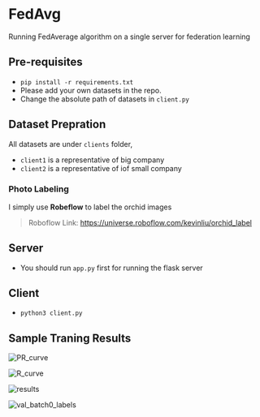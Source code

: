 # FedAvg
Running FedAverage algorithm on a single server for federation learning

## Pre-requisites

- `pip install -r requirements.txt`
- Please add your own datasets in the repo.
- Change the absolute path of datasets in `client.py`

## Dataset Prepration

All datasets are under `clients` folder, 
- `client1` is a representative of big company
- `client2` is a representative of iof small company


### Photo Labeling

I simply use **Robeflow** to label the orchid images

> Roboflow Link: https://universe.roboflow.com/kevinliu/orchid_label

### 



## Server
- You should run `app.py` first for running the flask server

## Client

- `python3 client.py`


## Sample Traning Results

![PR_curve](https://hackmd.io/_uploads/Sy4-6ZSp0.png)

![R_curve](https://hackmd.io/_uploads/ByEZ6brTR.png)

![results](https://hackmd.io/_uploads/r1VZpZS60.png)

![val_batch0_labels](https://hackmd.io/_uploads/r1ymp-HpA.jpg)